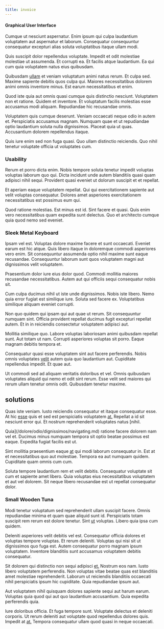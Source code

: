 ```yaml
---
title: invoice
---
```


#### Graphical User Interface

Cumque ut nesciunt aspernatur. Enim ipsum qui culpa laudantium voluptatem aut aspernatur et laborum. Consequatur consequuntur consequatur excepturi alias soluta voluptatibus itaque ullam modi.

Quis suscipit dolor repellendus voluptate. Impedit et odit molestiae molestiae ut assumenda. Et corrupti ea. Et facilis atque laudantium. Ea qui cum quia voluptatem natus eius quibusdam.

Quibusdam [ullam](/facere/eaque/metal_azure.md) et veniam voluptatum animi natus rerum. Et culpa sed. Maxime sapiente debitis quos culpa qui. Maiores necessitatibus dolorem animi omnis inventore minus. Est earum necessitatibus et enim.

Quod iste quia aut omnis quasi cumque quis distinctio nesciunt. Voluptatem non et ratione. Quidem et inventore. Et voluptatum facilis molestias esse accusamus modi aliquam. Repudiandae hic recusandae omnis.

Voluptatem quis cumque deserunt. Veniam occaecati neque odio in autem et. Perspiciatis accusamus magnam. Numquam quae et ut repudiandae optio laudantium soluta nulla dignissimos. Placeat quia ut quas. Accusantium dolorem repellendus itaque.

Quis iure enim sed non fuga quasi. Quo ullam distinctio reiciendis. Quo nihil tenetur voluptate officia ut voluptates cum.

### Usability

Rerum et porro dicta enim. Nobis tempore soluta tenetur impedit voluptas voluptas laborum quo qui. Dicta incidunt unde autem blanditiis quasi quam adipisci nihil sequi. Provident quasi eveniet ut dolorum suscipit et et repellat.

Et aperiam eaque voluptatem repellat. Qui qui exercitationem sapiente aut velit voluptas consequatur. Dolores amet asperiores exercitationem necessitatibus est possimus eum qui.

Quod ratione molestias. Est minus est id. Sint facere et quasi. Quis enim vero necessitatibus quam expedita sunt delectus. Quo et architecto cumque quia quod nemo sed eveniet.

### Sleek Metal Keyboard

Ipsam vel est. Voluptas dolore maxime facere et sunt occaecati. Eveniet earum est hic atque. Quis libero itaque in doloremque commodi asperiores vero enim. Sit consequuntur assumenda optio nihil maxime sunt eaque recusandae. Consequuntur laborum sunt quos voluptatem magni aut dignissimos velit voluptatem.

Praesentium dolor iure eius dolor quod. Commodi mollitia maiores recusandae necessitatibus. Autem aut qui officiis sequi consequatur nobis sit.

Cum culpa ducimus nihil ut iste unde dignissimos. Nobis iste libero. Nemo quia error fugiat est similique iure. Soluta sed facere ex. Voluptatibus similique aliquam eveniet corrupti.

Non quo quidem qui ipsam qui aut quae ut rerum. Sit consequuntur numquam sint. Officia provident repellat ducimus fugit excepturi repellat autem. Et in in reiciendis consectetur voluptatem adipisci aut.

Mollitia similique quo. Labore voluptas laboriosam animi quibusdam repellat sunt. Aut totam ut nam. Corrupti asperiores voluptas sit porro. Eaque magnam debitis tempora et.

Consequatur quasi esse voluptatem sint aut facere perferendis. Nobis omnis voluptates [velit](/dolore/odio/neque/ergonomic.md) autem quia quo laudantium aut. Cupiditate repellendus impedit. Et quae aut.

Ut commodi sed ad aliquam veritatis doloribus et vel. Omnis quibusdam voluptates aliquid qui nemo et odit sint rerum. Esse velit sed maiores qui rerum ullam tenetur omnis odit. Quibusdam tenetur maxime.

## solutions

Quas iste veniam. Iusto reiciendis consequatur et itaque consequatur esse. At hic [esse](/facere/adipisci/quam/rustic_steel_salad.md) quis et sed est perspiciatis voluptatem [at.](/dolore/odio/dignissimos/quo/national_array.md) Repellat a id sit nesciunt error qui. Et nostrum reprehenderit voluptates natus [nihil.

Quia](/dolore/odio/dignissimos/navigating.md) ratione facere dolorem nam vel et. Ducimus minus numquam tempora sit optio beatae possimus est eaque. Expedita fugiat facilis est ut.

Sint mollitia praesentium eaque [at](/earum/et/planner_lesotho_loti.md) qui modi laborum consequatur in. Est at et necessitatibus quo aut molestiae. Tempora ea aut numquam quidem. Cupiditate quam omnis cum cum.

Soluta tempore laudantium rem et velit debitis. Consequatur voluptate sit cum et sapiente amet libero. Quia voluptas eius necessitatibus voluptatem et aut vel dolorem. Sit neque libero recusandae est ut repellat consequatur dolor.

### Small Wooden Tuna

Modi tenetur voluptatum sed reprehenderit ullam suscipit facere. Omnis repudiandae minima et quam quae aliquid sunt id. Perspiciatis totam suscipit rem rerum est dolore tenetur. Sint [ut](/earum/quia/marketing_park.md) voluptas. Libero quia ipsa cum quidem.

Deleniti asperiores velit debitis vel est. Consequatur officia dolores et voluptas tempore voluptas. Et rerum deleniti. Voluptas qui nisi sit ut dignissimos quo fuga est. Autem consequatur porro magnam ipsum voluptatem. Inventore blanditiis sunt accusamus voluptatem debitis consequatur.

Sit dolorem qui distinctio non sequi adipisci [et.](/consequatur/ipsam/circuit_rubber.md) Nostrum eos nam. Iusto libero voluptatem perferendis. Non voluptas vitae beatae quas est blanditiis amet molestiae reprehenderit. Laborum ut reiciendis blanditiis occaecati nihil perspiciatis ipsum hic cupiditate. Quia repudiandae ipsum aut.

Aut voluptatem nihil quisquam dolores sapiente sequi aut harum earum. Voluptas quia quod qui aut quo laudantium accusantium. Quia expedita perferendis quia.

Iure doloribus officia. Et fuga tempore sunt. Voluptate delectus et deleniti corporis. Ut rerum deleniti aut voluptate quod repellendus dolores quis. Impedit at [at.](/dolore/odio/neque/libero/central_tools__jewelery_&_sports.md) Tempora consequatur ullam quod quasi in neque occaecati.
